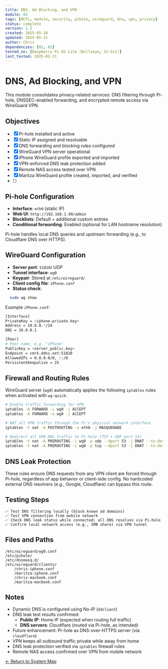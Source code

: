 ```yaml
---
title: DNS, Ad Blocking, and VPN
module: 03
tags: [MCPi, module, security, pihole, wireguard, dns, vpn, privacy]
status: complete
version: 1.2
created: 2025-05-18
updated: 2025-05-21
author: Chris
dependencies: [01, 02]
tested_on: [Raspberry Pi OS Lite (Bullseye, 32-bit)]
last_tested: 2025-05-21
---
```

# DNS, Ad Blocking, and VPN
This module consolidates privacy-related services: DNS filtering through Pi-hole, DNSSEC-enabled forwarding, and encrypted remote access via WireGuard VPN.

## Objectives
- [x] Pi-hole installed and active
- [x] Static IP assigned and resolvable
- [x] DNS forwarding and blocking rules configured
- [x] WireGuard VPN server operational
- [x] iPhone WireGuard profile exported and imported
- [x] VPN-enforced DNS leak protection added
- [x] Remote NAS access tested over VPN
- [x] Maritza WireGuard profile created, imported, and verified
- [ ] 
## Pi-hole Configuration
- **Interface**: `eth0` (static IP)
- **Web UI**: `http://192.168.1.99/admin`
- **Blocklists**: Default + additional custom entries
- **Conditional forwarding**: Enabled (optional for LAN hostname resolution)

Pi-hole handles local DNS queries and upstream forwarding (e.g., to Cloudflare DNS over HTTPS).

## WireGuard Configuration
- **Server port**: `51820`/ UDP
- **Tunnel interface**: `wg0`
- **Keypair**: Stored at `/etc/wireguard/`
- **Client config file**: `iPhone.conf`
- **Status check**:
```bash
  sudo wg show
```

Example `iPhone.conf`:
```bash
[Interface]
PrivateKey = <iphone-private.key>
Address = 10.0.0.*/24
DNS = 10.0.0.1

[Peer]
# Peer name, e.g. "iPhone"
PublicKey = <server_public.key>
Endpoint = cmrk.ddns.net:51820
AllowedIPs = 0.0.0.0/0, ::/0
PersistentKeepalive = 25
```

## Firewall and Routing Rules
WireGuard server (`wg0`) automatically applies the following `iptables` rules when activated with `wg-quick`:
```bash
# Enable traffic forwarding for VPN
iptables -A FORWARD -i wg0 -j ACCEPT
iptables -A FORWARD -o wg0 -j ACCEPT

# NAT all VPN traffic through the Pi's physical network interface
iptables -t nat -A POSTROUTING -o eth0 -j MASQUERADE

# Redirect all VPN DNS traffic to Pi-hole (TCP + UDP port 53)
iptables -t nat -A PREROUTING -i wg0 -p udp --dport 53 -j DNAT --to-destination 10.0.0.1
iptables -t nat -A PREROUTING -i wg0 -p tcp --dport 53 -j DNAT --to-destination 10.0.0.1
```

## DNS Leak Protection
These rules ensure DNS requests from any VPN client are forced through Pi-hole, regardless of app behavior or client-side config. No hardcoded external DNS resolvers (e.g., Google, Cloudflare) can bypass this route.

## Testing Steps
    ✅ Test DNS filtering locally (block known ad domains)
    ✅ Test VPN connection from mobile network
    ✅ Check DNS leak status while connected; all DNS resolves via Pi-hole
    ✅ Confirm local network access (e.g., SMB share) via VPN tunnel

## Files and Paths
	/etc/wireguard/wg0.conf
    /etc/pihole/
    /etc/dnsmasq.d/
    /etc/wireguard/clients/
	    /chris-iphone.conf
	    /maritza-iphone.conf
	    /chris-macbook.conf
	    /maritza-macbook.conf

## Notes
- Dynamic DNS is configured using No-IP (`ddclient`)
- DNS leak test results confirmed:
	- **Public IP**: Home IP (expected when routing full traffic)
	- **DNS servers**: Cloudflare (routed via Pi-hole, as intended)
- Future enhancement: Pi-hole as DNS-over-HTTPS server (via `cloudflare`)
- VPN keeps all outbound traffic private while away from home
- DNS leak protection verified via `iptables` firewall rules
- Remote NAS access confirmed over VPN from mobile network

[← Return to System Map](../MCPi_systemMap.md)
